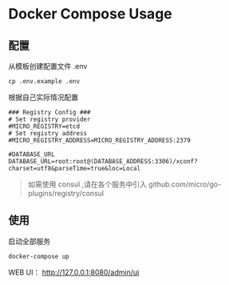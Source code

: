 # Docker Compose Usage

## 配置

从模板创建配置文件 .env

```shell script
cp .env.example .env
```
根据自己实际情况配置

```shell script
### Registry Config ###
# Set registry provider
#MICRO_REGISTRY=etcd
# Set registry address
#MICRO_REGISTRY_ADDRESS=MICRO_REGISTRY_ADDRESS:2379

#DATABASE_URL
DATABASE_URL=root:root@(DATABASE_ADDRESS:3306)/xconf?charset=utf8&parseTime=true&loc=Local
```

> 如需使用 consul ,请在各个服务中引入 github.com/micro/go-plugins/registry/consul

## 使用

启动全部服务

```shell script
docker-compose up 
```

WEB UI： http://127.0.0.1:8080/admin/ui